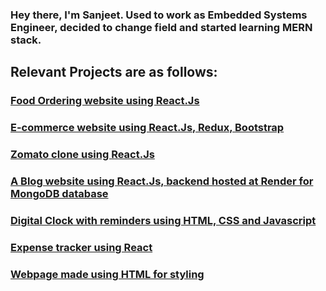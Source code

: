 ### Hey there, I'm Sanjeet. Used to work as Embedded Systems Engineer, decided to change field and started learning MERN stack. 


## Relevant Projects are as follows:


### [Food Ordering website using React.Js](https://food0000.netlify.app/)


### [E-commerce website using React.Js, Redux, Bootstrap](https://steady-jelly-24109c.netlify.app/)


### [Zomato clone using React.Js](https://zomato-clone0.netlify.app/)


### [A Blog website using React.Js, backend hosted at Render for MongoDB database](https://jocular-lebkuchen-0b0fb5.netlify.app/)


### [Digital Clock with reminders using HTML, CSS and Javascript](https://sanjeet0000.github.io/digital_clock/)


### [Expense tracker using React](https://expenses-tracker00.netlify.app/)


### [Webpage made using HTML for styling](https://sanjeet0000.github.io/Backtracking-Project-by-Sanjeet/)

